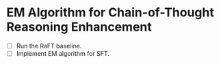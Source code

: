 # EM Algorithm for Chain-of-Thought Reasoning Enhancement
- [ ] Run the RaFT baseline.
- [ ] Implement EM algorithm for SFT.